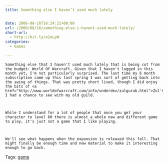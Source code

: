 ```yaml
---
title: Something else I haven’t used much lately


date: 2006-08-16T16:24:22+00:00
url: /2006/08/16/something-else-i-havent-used-much-lately/
short-url:
  - http://bit.ly/e2oLpN
categories:
  - Games

---
```

<div class='microid-mailto+http:sha1:9c082b7279db45c316fdc45c8b20ee1a6caecb0b'>
  
    Something else that I haven't used much lately that is being cut from the budget: World Of Warcraft. Given that I haven't logged in this month yet, I'm not particularly surprised. The last time my 6 month subscription came up this last spring I was sort of getting back into the swing of things. That was pretty short lived, though I did enjoy the bits of <a href="http://www.worldofwarcraft.com/info/underdev/zulgurub.html">Zul'Gurub</a>&nbsp;that I had a chance to see with my old guild.
  
  
  
    While I understand for a lot of people that once you get your character to level 60 there is almost a whole new and different game to play, it's just not a game that I like playing.
  
  
  
    We'll see what happens when the expansion is released this fall. That might finally be enough time and new material to make it interesting enough to go back.
  
</div>

<div class="st-post-tags">
  Tags: <a href="http://www.cavort.org/tag/game/" title="game" rel="tag">game</a><br />
</div>